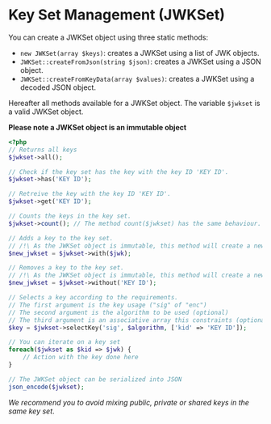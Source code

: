 # Key Set Management \(JWKSet\)

You can create a JWKSet object using three static methods:

* `new JWKSet(array $keys)`: creates a JWKSet using a list of JWK objects.
* `JWKSet::createFromJson(string $json)`: creates a JWKSet using a JSON object.
* `JWKSet::createFromKeyData(array $values)`: creates a JWKSet using a decoded JSON object.

Hereafter all methods available for a JWKSet object. The variable `$jwkset` is a valid JWKSet object.

**Please note a JWKSet object is an immutable object**

```php
<?php
// Returns all keys
$jwkset->all();

// Check if the key set has the key with the key ID 'KEY ID'.
$jwkset->has('KEY ID');

// Retreive the key with the key ID 'KEY ID'.
$jwkset->get('KEY ID');

// Counts the keys in the key set.
$jwkset->count(); // The method count($jwkset) has the same behaviour.

// Adds a key to the key set.
// /!\ As the JWKSet object is immutable, this method will create a new key set. The previous key set is unchanged.
$new_jwkset = $jwkset->with($jwk);

// Removes a key to the key set.
// /!\ As the JWKSet object is immutable, this method will create a new key set. The previous key set is unchanged.
$new_jwkset = $jwkset->without('KEY ID');

// Selects a key according to the requirements.
// The first argument is the key usage ("sig" of "enc")
// The second argument is the algorithm to be used (optional)
// The third argument is an associative array this constraints (optional)
$key = $jwkset->selectKey('sig', $algorithm, ['kid' => 'KEY ID']);

// You can iterate on a key set
foreach($jwkset as $kid => $jwk) {
    // Action with the key done here
}

// The JWKSet object can be serialized into JSON
json_encode($jwkset);
```

_We recommend you to avoid mixing public, private or shared keys in the same key set_.

